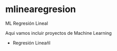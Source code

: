 # mlinearegresion
ML Regresión Lineal

Aqui vamos incluir proyectos de Machine Learning
- Regresión Lineañl
